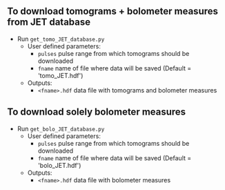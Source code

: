 ## To download tomograms + bolometer measures from JET database

- Run `get_tomo_JET_database.py` 
  - User defined parameters:
    - `pulses` pulse range from which tomograms should be downloaded
    - `fname` name of file where data will be saved (Default = 'tomo_JET.hdf')
  - Outputs:
    - `<fname>.hdf` data file with tomograms and bolometer measures
    

##  To download solely bolometer measures

- Run `get_bolo_JET_database.py` 
  - User defined parameters:
    - `pulses` pulse range from which tomograms should be downloaded
    - `fname` name of file where data will be saved (Default = 'bolo_JET.hdf')
  - Outputs:
    - `<fname>.hdf` data file with bolometer measures
    
